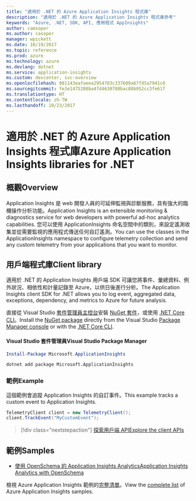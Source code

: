 ```yaml
---
title: "適用於 .NET 的 Azure Application Insights 程式庫"
description: "適用於 .NET 的 Azure Application Insights 程式庫參考"
keywords: "Azure, .NET, SDK, API, 應用程式 AppInsights"
author: camsoper
ms.author: casoper
manager: wpickett
ms.date: 10/19/2017
ms.topic: reference
ms.prod: azure
ms.technology: azure
ms.devlang: dotnet
ms.service: application-insights
ms.custom: devcenter, svc-overview
ms.openlocfilehash: 081143eafaeea2954703c337609a67fd5a7941c6
ms.sourcegitcommit: fe3e1475208ba47d4630788bac88b952cc3fe61f
ms.translationtype: HT
ms.contentlocale: zh-TW
ms.lasthandoff: 10/23/2017
---
```

# <a name="azure-application-insights-libraries-for-net"></a><span data-ttu-id="8ab56-104">適用於 .NET 的 Azure Application Insights 程式庫</span><span class="sxs-lookup"><span data-stu-id="8ab56-104">Azure Application Insights libraries for .NET</span></span>

## <a name="overview"></a><span data-ttu-id="8ab56-105">概觀</span><span class="sxs-lookup"><span data-stu-id="8ab56-105">Overview</span></span>

<span data-ttu-id="8ab56-106">Application Insights 是 web 開發人員的可延伸監視與診斷服務，具有強大的臨機操作分析功能。</span><span class="sxs-lookup"><span data-stu-id="8ab56-106">Application Insights is an extensible monitoring & diagnostics service for web developers with powerful ad-hoc analytics capabilities.</span></span> <span data-ttu-id="8ab56-107">您可以使用 ApplicationInsights 命名空間中的類別，來設定遙測收集並從需要監視的應用程式傳送任何自訂遙測。</span><span class="sxs-lookup"><span data-stu-id="8ab56-107">You can use the classes in the ApplicationInsights namespace to configure telemetry collection and send any custom telemetry from your applications that you want to monitor.</span></span>

## <a name="client-library"></a><span data-ttu-id="8ab56-108">用戶端程式庫</span><span class="sxs-lookup"><span data-stu-id="8ab56-108">Client library</span></span>

<span data-ttu-id="8ab56-109">適用於 .NET 的 Application Insights 用戶端 SDK 可讓您將事件、彙總資料、例外狀況、相依性和計量記錄至 Azure，以供日後進行分析。</span><span class="sxs-lookup"><span data-stu-id="8ab56-109">The Application Insights client SDK for .NET allows you to log event, aggregated data, exceptions, dependency, and metrics to Azure for future analysis.</span></span>

<span data-ttu-id="8ab56-110">直接從 Visual Studio [套件管理員主控台][PackageManager]安裝 [NuGet 套件](https://www.nuget.org/packages/Microsoft.ApplicationInsights )，或使用 [.NET Core CLI][DotNetCLI]。</span><span class="sxs-lookup"><span data-stu-id="8ab56-110">Install the [NuGet package](https://www.nuget.org/packages/Microsoft.ApplicationInsights ) directly from the Visual Studio [Package Manager console][PackageManager] or with the [.NET Core CLI][DotNetCLI].</span></span>

#### <a name="visual-studio-package-manager"></a><span data-ttu-id="8ab56-111">Visual Studio 套件管理員</span><span class="sxs-lookup"><span data-stu-id="8ab56-111">Visual Studio Package Manager</span></span>

```powershell
Install-Package Microsoft.ApplicationInsights 
```

```bash
dotnet add package Microsoft.ApplicationInsights 
```

### <a name="example"></a><span data-ttu-id="8ab56-112">範例</span><span class="sxs-lookup"><span data-stu-id="8ab56-112">Example</span></span>

<span data-ttu-id="8ab56-113">這個範例會追蹤 Application Insights 的自訂事件。</span><span class="sxs-lookup"><span data-stu-id="8ab56-113">This example tracks a custom event to Application Insights.</span></span>

```csharp
TelemetryClient client = new TelemetryClient();
client.TrackEvent("MyCustomEvent");
```

> [!div class="nextstepaction"]
> [<span data-ttu-id="8ab56-114">探索用戶端 API</span><span class="sxs-lookup"><span data-stu-id="8ab56-114">Explore the client APIs</span></span>](/dotnet/api/overview/azure/insights/client)



## <a name="samples"></a><span data-ttu-id="8ab56-115">範例</span><span class="sxs-lookup"><span data-stu-id="8ab56-115">Samples</span></span>

- [<span data-ttu-id="8ab56-116">使用 OpenSchema 的 Application Insights Analytics</span><span class="sxs-lookup"><span data-stu-id="8ab56-116">Application Insights Analytics with OpenSchema</span></span>](https://azure.microsoft.com/resources/samples/guidance-appinsights-openschema/)

<span data-ttu-id="8ab56-117">檢視 Azure Application Insights 範例的[完整清單](https://azure.microsoft.com/resources/samples/?service=application-insights&platform=dotnet)。</span><span class="sxs-lookup"><span data-stu-id="8ab56-117">View the [complete list](https://azure.microsoft.com/resources/samples/?service=application-insights&platform=dotnet) of Azure Application Insights samples.</span></span>

[PackageManager]: https://docs.microsoft.com/nuget/tools/package-manager-console
[DotNetCLI]: https://docs.microsoft.com/dotnet/core/tools/dotnet-add-package
